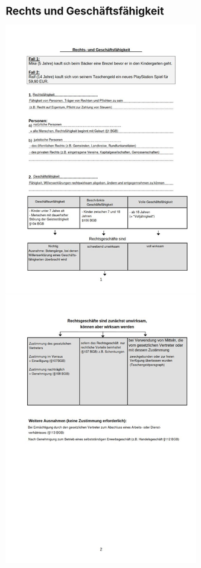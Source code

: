 # Rechts und Geschäftsfähigkeit

![rechts_und_geschaeftsfaehigkeit](pics/rechts_und_geschaeftsfaehigkeit.jpg)
![rechts_und_geschaeftsfaehigkeit2](pics/rechts_und_geschaeftsfaehigkeit2.jpg)
